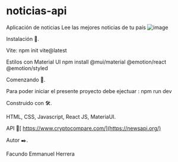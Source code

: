 # noticias-api
Aplicación de noticias
Lee las mejores noticias de tu país
![image](https://user-images.githubusercontent.com/90207514/169697708-d730e956-ea84-42b4-9b42-d71e250467a3.png)


Instalación 🔧.

Vite: npm init vite@latest

Estilos con Material UI
npm install @mui/material @emotion/react @emotion/styled

Comenzando 🚀.

Para poder iniciar el presente proyecto debe ejectuar : npm run dev

Construido con 🛠️.

HTML, CSS, Javascript, React JS, MateriaUI.

API 📑[ https://www.cryptocompare.com/](https://newsapi.org/)

Autor ✒️.

Facundo Emmanuel Herrera
